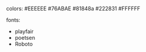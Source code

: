 colors:
    #EEEEEE
    #76ABAE
    #81848a
    #222831
    #FFFFFF

fonts:
- playfair
- poetsen
- Roboto
